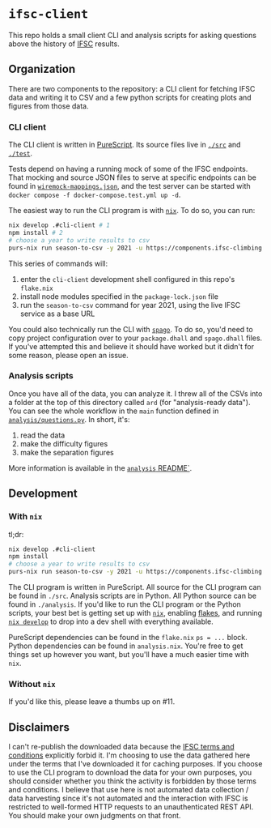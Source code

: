 `ifsc-client`
====

This repo holds a small client CLI and analysis scripts for asking questions
above the history of [IFSC] results.

Organization
-----

There are two components to the repository: a CLI client for fetching IFSC data and writing
it to CSV and a few python scripts for creating plots and figures from those data.

### CLI client

The CLI client is written in [PureScript]. Its source files live in [`./src`](./src) and [`./test`](./test).

Tests depend on having a running mock of some of the IFSC endpoints. That mocking and source
JSON files to serve at specific endpoints can be found in [`wiremock-mappings.json`](./wiremock-mappings.json),
and the test server can be started with `docker compose -f docker-compose.test.yml up -d`.

The easiest way to run the CLI program is with [`nix`]. To do so, you can run:

```bash
nix develop .#cli-client # 1
npm install # 2
# choose a year to write results to csv
purs-nix run season-to-csv -y 2021 -u https://components.ifsc-climbing.org # 3
```

This series of commands will:

1. enter the `cli-client` development shell configured in this repo's `flake.nix`
2. install node modules specified in the `package-lock.json` file
3. run the `season-to-csv` command for year 2021, using the live IFSC service as a base URL

You could also technically run the CLI with [`spago`]. To do so, you'd need to
copy project configuration over to your `package.dhall` and `spago.dhall` files.
If you've attempted this and believe it should have worked but it didn't for some
reason, please open an issue.

### Analysis scripts

Once you have all of the data, you can analyze it. I threw all of the CSVs into a
folder at the top of this directory called `ard` (for "analysis-ready data").
You can see the whole workflow in the `main` function defined in
[`analysis/questions.py`](./analysis/questions.py). In short, it's:

1. read the data
2. make the difficulty figures
3. make the separation figures

More information is available in the [`analysis` README`](./analysis/README.md).

Development
-----

### With `nix`

tl;dr:

```bash
nix develop .#cli-client
npm install
# choose a year to write results to csv
purs-nix run season-to-csv -y 2021 -u https://components.ifsc-climbing.org
```

The CLI program is written in PureScript. All source for the CLI program can be
found in `./src`. Analysis scripts are in Python. All Python source can be found
in `./analysis`. If you'd like to run the CLI program or the Python scripts, your
best bet is getting set up with [`nix`], enabling [flakes], and running
[`nix develop`] to drop into a dev shell with everything available.

PureScript dependencies can be found in the `flake.nix` `ps = ...` block. Python
dependencies can be found in `analysis.nix`. You're free to get things set up
however you want, but you'll have a much easier time with `nix`.

### Without `nix`

If you'd like this, please leave a thumbs up on #11.

Disclaimers
-----

I can't re-publish the downloaded data because the [IFSC terms and conditions] explicitly
forbid it. I'm choosing to use the data gathered here under the terms that I've downloaded
it for caching purposes. If you choose to use the CLI program to download the data for your
own purposes, you should consider whether you think the activity is forbidden by those terms
and conditions. I believe that use here is not automated data collection / data harvesting
since it's not automated and the interaction with IFSC is restricted to well-formed HTTP
requests to an unauthenticated REST API. You should make your own judgments on that front.

[flakes]: https://nixos.wiki/wiki/Flakes
[`nix`]: https://nixos.org/download.html
[`nix develop`]: https://nixos.org/manual/nix/stable/command-ref/new-cli/nix3-develop.html
[IFSC]: https://www.ifsc-climbing.org/
[IFSC terms and conditions]: https://www.ifsc-climbing.org/index.php/2-uncategorised/67-terms-and-conditions
[PureScript]: https://www.purescript.org/
[`spago`]: https://github.com/purescript/spago
